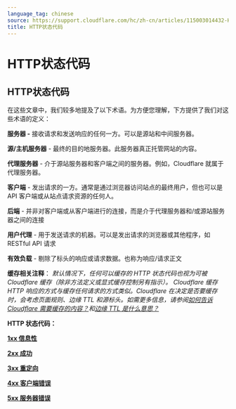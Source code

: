```yaml
---
language_tag: chinese
source: https://support.cloudflare.com/hc/zh-cn/articles/115003014432-HTTP%E7%8A%B6%E6%80%81%E4%BB%A3%E7%A0%81
title: HTTP状态代码
---
```


# HTTP状态代码

## HTTP状态代码


在这些文章中，我们较多地提及了以下术语。为方便您理解，下方提供了我们对这些术语的定义：

**服务器 -** 接收请求和发送响应的任何一方。可以是源站和中间服务器。

**源/主机服务器** \- 最终的目的地服务器。此服务器真正托管网站的内容。

**代理服务器** \- 介于源站服务器和客户端之间的服务器。例如，Cloudflare 就属于代理服务器。

**客户端** \- 发出请求的一方。通常是通过浏览器访问站点的最终用户，但也可以是 API 客户端或从站点请求资源的任何人。

**后端** - 并非对客户端或从客户端进行的连接，而是介于代理服务器和/或源站服务器之间的连接

**用户代理** - 用于发送请求的机器。可以是发出请求的浏览器或其他程序，如 RESTful API 请求

**有效负载** - 剔除了标头的响应或请求数据。也称为响应/请求正文

**缓存相关注释**： _默认情况下，任何可以缓存的 HTTP 状态代码也视为可被 Cloudflare 缓存（除非方法定义或显式缓存控制另有指示）。 Cloudflare 缓存 HTTP 响应的方式与缓存任何请求的方式类似。Cloudflare 在决定是否要缓存时，会考虑页面规则、边缘 TTL 和源标头。如需更多信息，请参阅[如何告诉 Cloudflare 需要缓存的内容？](https://support.cloudflare.com/hc/en-us/articles/202775670-How-Do-I-Tell-CloudFlare-What-to-Cache-)和[边缘 TTL 是什么意思？](https://support.cloudflare.com/hc/en-us/articles/200168376)_

**HTTP 状态代码：**

**[1xx 信息性](https://support.cloudflare.com/hc/en-us/articles/115003013892/)**

**[2xx 成功](https://support.cloudflare.com/hc/en-us/articles/115003014192)**

**[3xx 重定向](https://support.cloudflare.com/hc/en-us/articles/115003011091/)**

**[4xx 客户端错误](https://support.cloudflare.com/hc/en-us/articles/115003014512/)**

**[5xx 服务器错误](https://support.cloudflare.com/hc/en-us/articles/115003011431/)**
